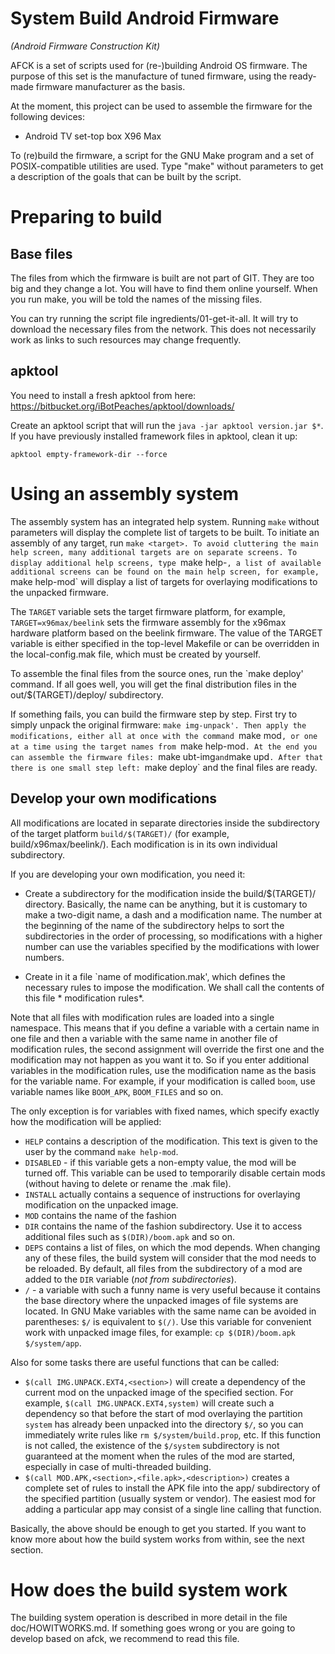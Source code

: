 # System Build Android Firmware
*(Android Firmware Construction Kit)*

AFCK is a set of scripts used for (re-)building Android OS firmware. The purpose of this set is the manufacture of tuned firmware, using the ready-made firmware manufacturer as the basis.

At the moment, this project can be used to assemble the firmware for the following devices:

* Android TV set-top box X96 Max

To (re)build the firmware, a script for the GNU Make program and a set of POSIX-compatible utilities are used. Type "make" without parameters to get a description of the goals that can be built by the script.

# Preparing to build
## Base files

The files from which the firmware is built are not part of GIT. They are too big and they change a lot. You will have to find them online yourself. When you run make, you will be told the names of the missing files.

You can try running the script file ingredients/01-get-it-all. It will try to download the necessary files from the network. This does not necessarily work as links to such resources may change frequently.

## apktool
You need to install a fresh apktool from here:
	https://bitbucket.org/iBotPeaches/apktool/downloads/

Create an apktool script that will run the `java -jar apktool version.jar $*`. If you have previously installed framework files in apktool, clean it up:
```
apktool empty-framework-dir --force
```

# Using an assembly system

The assembly system has an integrated help system. Running `make` without parameters will display the complete list of targets to be built. To initiate an assembly of any target, run `make <target>. To avoid cluttering the main help screen, many additional targets are on separate screens. To display additional help screens, type `make help-<screen>`, a list of available additional screens can be found on the main help screen, for example, `make help-mod` will display a list of targets for overlaying modifications to the unpacked firmware.

The `TARGET` variable sets the target firmware platform, for example, `TARGET=x96max/beelink` sets the firmware assembly for the x96max hardware platform based on the beelink firmware. The value of the TARGET variable is either specified in the top-level Makefile or can be overridden in the local-config.mak file, which must be created by yourself.

To assemble the final files from the source ones, run the `make deploy' command. If all goes well, you will get the final distribution files in the out/$(TARGET)/deploy/ subdirectory.

If something fails, you can build the firmware step by step. First try to simply unpack the original firmware: `make img-unpack'. Then apply the modifications, either all at once with the command `make mod`, or one at a time using the target names from `make help-mod`. At the end you can assemble the firmware files: `make ubt-img` and `make upd`. After that there is one small step left: `make deploy` and the final files are ready.


## Develop your own modifications
All modifications are located in separate directories inside the subdirectory of the target platform `build/$(TARGET)/` (for example, build/x96max/beelink/). Each modification is in its own individual subdirectory.

If you are developing your own modification, you need it:

* Create a subdirectory for the modification inside the build/$(TARGET)/ directory. Basically, the name can be anything, but it is customary to make a two-digit name, a dash and a modification name. The number at the beginning of the name of the subdirectory helps to sort the subdirectories in the order of processing, so modifications with a higher number can use the variables specified by the modifications with lower numbers.

* Create in it a file `name of modification.mak', which defines the necessary rules to impose the modification. We shall call the contents of this file * modification rules*.

Note that all files with modification rules are loaded into a single namespace. This means that if you define a variable with a certain name in one file and then a variable with the same name in another file of modification rules, the second assignment will override the first one and the modification may not happen as you want it to. So if you enter additional variables in the modification rules, use the modification name as the basis for the variable name. For example, if your modification is called `boom`, use variable names like `BOOM_APK`, `BOOM_FILES` and so on.

The only exception is for variables with fixed names, which specify exactly how the modification will be applied:

* `HELP` contains a description of the modification. This text is given to the user by the command `make help-mod`.
* `DISABLED` - if this variable gets a non-empty value, the mod will be turned off. This variable can be used to temporarily disable certain mods (without having to delete or rename the .mak file).
* `INSTALL` actually contains a sequence of instructions for overlaying modification on the unpacked image.
* `MOD` contains the name of the fashion
* `DIR` contains the name of the fashion subdirectory. Use it to access additional files such as `$(DIR)/boom.apk` and so on.
* `DEPS` contains a list of files, on which the mod depends. When changing any of these files, the build system will consider that the mod needs to be reloaded. By default, all files from the subdirectory of a mod are added to the `DIR` variable (*not from subdirectories*).
* `/` - a variable with such a funny name is very useful because it contains the base directory where the unpacked images of file systems are located. In GNU Make variables with the same name can be avoided in parentheses: `$/` is equivalent to `$(/)`. Use this variable for convenient work with unpacked image files, for example: `cp $(DIR)/boom.apk $/system/app`.

Also for some tasks there are useful functions that can be called:

* `$(call IMG.UNPACK.EXT4,<section>)` will create a dependency of the current mod on the unpacked image of the specified section. For example, `$(call IMG.UNPACK.EXT4,system)` will create such a dependency so that before the start of mod overlaying the partition `system` has already been unpacked into the directory `$/`, so you can immediately write rules like `rm $/system/build.prop`, etc. If this function is not called, the existence of the `$/system` subdirectory is not guaranteed at the moment when the rules of the mod are started, especially in case of multi-threaded building.
* `$(call MOD.APK,<section>,<file.apk>,<description>)` creates a complete set of rules to install the APK file into the app/ subdirectory of the specified partition (usually system or vendor). The easiest mod for adding a particular app may consist of a single line calling that function.

Basically, the above should be enough to get you started. If you want to know more about how the build system works from within, see the next section.

# How does the build system work

The building system operation is described in more detail in the file doc/HOWITWORKS.md. If something goes wrong or you are going to develop based on afck, we recommend to read this file.
